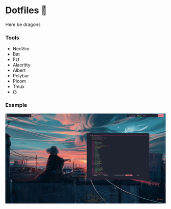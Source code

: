 # Dotfiles 🎁

Here be dragons

### Tools

- NeoVim
- Bat
- Fzf
- Alacritty
- Albert
- Polybar
- Picom
- Tmux
- i3

### Example

![Pic](unixpr_3.png)
